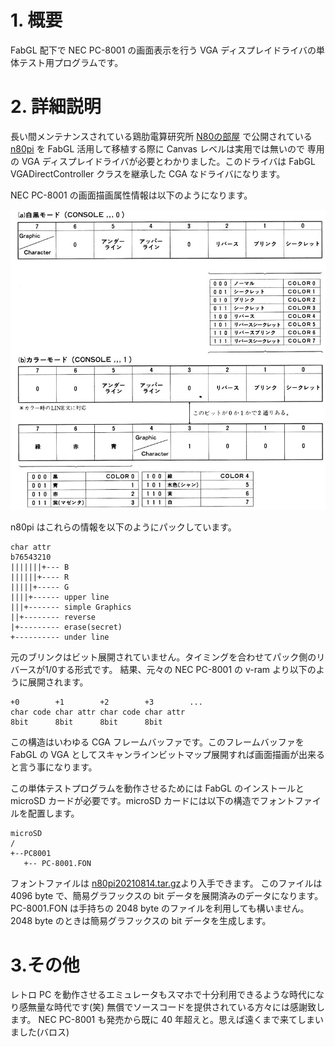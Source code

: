 # 1. 概要

FabGL 配下で NEC PC-8001 の画面表示を行う VGA ディスプレイドライバの単体テスト用プログラムです。

# 2. 詳細説明

長い間メンテナンスされている鶏肋電算研究所 [N80の部屋](http://home1.catvmics.ne.jp/~kanemoto/n80/index.html) で公開されている
[n80pi](http://home1.catvmics.ne.jp/~kanemoto/dist/n80pi20210814.tar.gz) を FabGL 活用して移植する際に Canvas レベルは実用では無いので
専用の VGA ディスプレイドライバが必要とわかりました。このドライバは FabGL VGADirectController クラスを継承した CGA なドライバになります。

NEC PC-8001 の画面描画属性情報は以下のようになります。

![描画属性](/img/描画属性.jpg)

n80pi はこれらの情報を以下のようにパックしています。

    char attr
    b76543210
    |||||||+--- B
    ||||||+---- R
    |||||+----- G
    ||||+------ upper line
    |||+------- simple Graphics
    ||+-------- reverse
    |+--------- erase(secret)
    +---------- under line

元のブリンクはビット展開されていません。タイミングを合わせてパック側のリバースが1/0する形式です。
結果、元々の NEC PC-8001 の v-ram より以下のように展開されます。

    +0        +1        +2        +3        ...
    char code char attr char code char attr
    8bit      8bit      8bit      8bit

この構造はいわゆる CGA フレームバッファです。このフレームバッファを FabGL の VGA としてスキャンラインビットマップ展開すれば画面描画が出来ると言う事になります。

この単体テストプログラムを動作させるためには FabGL のインストールと microSD カードが必要です。microSD カードには以下の構造でフォントファイルを配置します。

    microSD
    /
    +--PC8001
       +-- PC-8001.FON

フォントファイルは [n80pi20210814.tar.gz](http://home1.catvmics.ne.jp/~kanemoto/dist/n80pi20210814.tar.gz)より入手できます。
このファイルは 4096 byte で、簡易グラフックスの bit データを展開済みのデータになります。
PC-8001.FON は手持ちの 2048 byte のファイルを利用しても構いません。2048 byte のときは簡易グラフックスの bit データを生成します。

# 3.その他

レトロ PC を動作させるエミュレータもスマホで十分利用できるような時代になり感無量な時代です(笑) 無償でソースコードを提供されている方々には感謝致します。
NEC PC-8001 も発売から既に 40 年超えと。思えば遠くまで来てしまいました(バロス)
